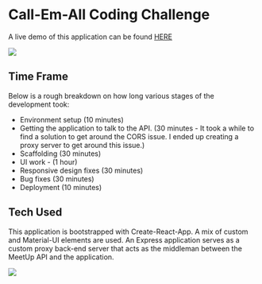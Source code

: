 # Call-Em-All Coding Challenge

A live demo of this application can be found [HERE](http://jmacaldo.com/cae/)

<img src="http://jmacaldo.com/cae/static/media/web.jpg" />


## Time Frame
Below is a rough breakdown on how long various stages of the development took:

* Environment setup (10 minutes)
* Getting the application to talk to the API. (30 minutes - It took a while to find a solution to get around the CORS issue. I ended up creating a proxy server to get around this issue.)
* Scaffolding (30 minutes)
* UI work - (1 hour)
* Responsive design fixes (30 minutes)
* Bug fixes (30 minutes)
* Deployment (10 minutes)

## Tech Used
This application is bootstrapped with Create-React-App. A mix of custom and Material-UI elements are used. An Express application serves as a custom proxy back-end server that acts as the middleman between the MeetUp API and the application.

<img src="http://jmacaldo.com/cae/static/media/mobile.jpg" />

